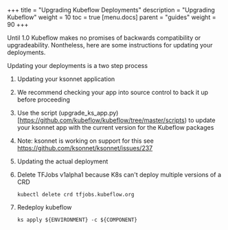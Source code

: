 +++
title = "Upgrading Kubeflow Deployments"
description = "Upgrading Kubeflow"
weight = 10
toc = true
[menu.docs]
  parent = "guides"
  weight = 90
+++

Until 1.0 Kubeflow makes no promises of backwards compatibility or upgradeability. Nontheless, here are some
instructions for updating your deployments.

Updating your deployments is a two step process

1. Updating your ksonnet application

  1. We recommend checking your app into source control to back it up before proceeding
  1. Use the script (upgrade_ks_app.py)[https://github.com/kubeflow/kubeflow/tree/master/scripts)
     to update your ksonnet app with the current version for the Kubeflow packages
  1. Note: ksonnet is working on support for this see https://github.com/ksonnet/ksonnet/issues/237
  
1. Updating the actual deployment

  1. Delete TFJobs v1alpha1 because K8s can't deploy multiple versions of a CRD

     ```
     kubectl delete crd tfjobs.kubeflow.org
     ```

  1. Redeploy kubeflow

     ```
     ks apply ${ENVIRONMENT} -c ${COMPONENT}
     ```


